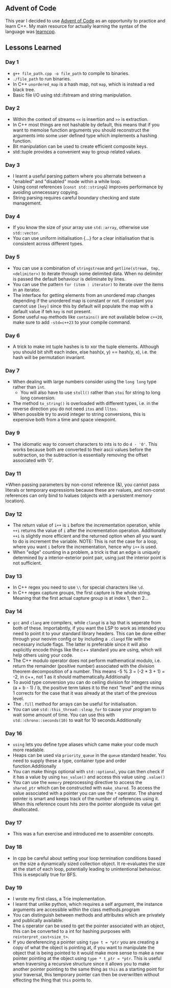 ## Advent of Code

This year I decided to use [Advent of Code](https://adventofcode.com/2024) as an opportunity to practice and learn C++. My main resource for actually learning the syntax of the language was [learncpp](https://www.learncpp.com/).

## Lessons Learned

### Day 1

* `g++ file_path.cpp -o file_path` to compile to binaries.
* `./file_path` to run binaries.
* In C++ `unordered_map` is a hash map, not `map`, which is instead a red black tree.
* Basic file I/O using std::ifstream and string manipulation.

### Day 2

* Within the context of streams `<<` is insertion and `>>` is extraction.
* In C++ most things are not hashable by default, this means that if you want to memoise function arguments
  you should reconstruct the arguments into some user defined type which implements a hashing function.
* Bit manipulation can be used to create efficient composite keys.
* std::tuple provides a convenient way to group related values.

### Day 3

* I learnt a useful parsing pattern where you alternate between a "enabled" and "disabled" mode within a while loop.
* Using const references (`const std::string&`) improves performance by avoiding unnecessary copying.
* String parsing requires careful boundary checking and state management.

### Day 4

* If you know the size of your array use `std::array`, otherwise use `std::vector`.
* You can use uniform initialisation {...} for a clear initialisation that is consistent across different types.

### Day 5

* You can use a combination of `stringstream` and `getline(stream, tmp, <delimiter>)` to iterate through some delimited data. When no delimiter is passed the default behaviour is deliminate by lines.
* You can use the pattern `for (item : iterator)` to iterate over the items in an iterator.
* The interface for getting elements from an unordered map changes depending if the unordered map is constant or not. If constant you cannot use `[key]` since this by default will populate the map with a default value if teh `key` is not present.
* Some useful `map` methods like `contains()` are not available below `c++20`, make sure to add `-std=c++23` to your compile command.

### Day 6

* A trick to make int tuple hashes is to xor the tuple elements. Although you should bit shift each index, else hash(x, y) == hash(y, x), i.e. the hash will be permutation invariant.

### Day 7

* When dealing with large numbers consider using the `long long` type rather than `int`.
  * You will also have to use `stoll()` rather than `stoi` for string to long long conversion.
* The method `to_string()` is overloaded with different types, i.e. in the reverse direction you do not need `itos` and `lltos`.
* When possible try to avoid integer to string conversions, this is expensive both from a time and space viewpoint.

### Day 9

* The idiomatic way to convert characters to ints is to do `d - '0'`. This works because both are converted to their ascii values before the subtraction, so the subtraction is essentially removing the offset associated with '0'.

### Day 11

*When passing parameters by non-const reference (&), you cannot pass literals or temporary expressions because these are rvalues, and non-const references can only bind to lvalues (objects with a persistent memory location).

### Day 12

* The return value of `i++` is `i` before the incrementation operation, while `++i` returns the value of `i` after the incrementation operation. Additionally `++i` is slightly more efficient and the returned option when all you want to do is increment the variable. NOTE: This is not the case for a loop, where you want `i` before the incrementation, hence why `i++` is used.
* When "edge" counting in a problem, a trick is that an edge is uniquely determined by a interior-exterior point pair, using just the interior point is not sufficient.

### Day 13

* In C++ regex you need to use `\\` for special characters like `\d`.
* In C++ regex capture groups, the first capture is the whole string. Meaning that the first actual capture group is at index 1, then 2...

### Day 14

* `gcc` and `clang` are compilers, while `clangd` is a lsp that is seperate from both of these. Importabntly, if you want the LSP to work as intended you need to point it to your standard library headers. This can be done either through your neovim config or by including a `.clangd` file with the necessary include flags. The latter is preferable since it will also explicitly encode things like the c++ standard you are using, which will help others using your code.
* The C++ modulo operator does not perform mathematical modulo, i.e. return the remainder (positive number) associated with the division theorem decomposition of a number. This means -5 % 3 = (-2 * 3 + 1) = -2, in c++, not 1 as it should mathematically.Additionally
* To avoid type conversion you can do ceiling division for integers using (a + b  - 1) / b, the positive term takes it to the next "level" and the minus 1 corrects for the case that it was already at the start of the previous level.
* The `.fill` method for arrays can be useful for initialisation.
* You can use `std::this_thread::sleap_for` to cause your program to wait some amount of time. You can use this with `std::chrono::seconds(10)` to wait for 10 seconds.Additionally

### Day 16

* `using` lets you define type aliases which came make your code much more readable.
* Heaps can be used via `priority_queue` in the `queue` standard header. You need to supply these a type, container type and order function.Additionally
* You can make things optional with `std::optional`, you can then check if it has a value by using `has_value()` and access this value using `.value()`
* You can use the `memory` preprocessing directive to access the `shared_ptr` which can be constructed with `make_shared`. To access the value associated with a pointer you can use the `*` operator. The shared pointer is smart and keeps track of the number of references using it. When this reference count hits zero the pointer alongside its value get deallocated.

### Day 17

* This was a fun exercise and introduced me to assembler concepts.

### Day 18

* In cpp be careful about setting your loop termination conditions based on the size a dynamically sized collection object. It re-evaluates the size at the start of each loop, potentially leading to unintentional behaviour. This is esepcially true for BFS.

### Day 19

* I wrote my first class, a Trie implementation.
* I learnt that unlike python, which requires a self argument, the instance arguments are accessible within the class methods.program
* You can distinguish between methods and attributes which are privately and publically available.
* The `&` operator can be used to get the pointer associated with an object, this can be converted to a int for hashing purposes with `reinterpret_cast<size_t>`.
* If you dereferencing a pointer using `type t = *ptr` you are creating a copy of what the object is pointing at, if you want to manipulate the object that is being pointed to it would make more sense to make a new pointer pointing at the object using `type * t_ptr = *ptr`. This is useful when traversing a recursive structure since it allows you to make another pointer pointing to the same thing as `this` as a starting point for your traversal, this temporary pointer can then be overwritten without effecting the thing that `this` points to.
